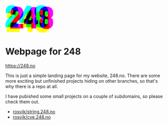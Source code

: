 <img src="docs/248-logo.svg" width="150" alt="248">

# Webpage for 248
https://248.no

This is just a simple landing page for my website, 248.no. There are some more exciting but unfinished projects hiding on other branches, so that's why there is a repo at all.

I have pubished some small projects on a couple of subdomains, so please check them out.

- [rosvik/string.248.no](https://github.com/rosvik/string.248.no)
- [rosvik/cve.248.no](https://github.com/rosvik/cve.248.no)
